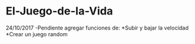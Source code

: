# El-Juego-de-la-Vida
24/10/2017
-Pendiente agregar funciones de:
*Subir y bajar la velocidad
*Crear un juego random
